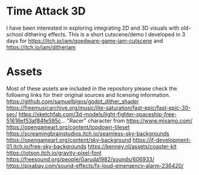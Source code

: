 # Time Attack 3D
I have been interested in exploring integrating 2D and 3D visuals with old-school dithering effects.
This is a short cutscene/demo I developed in 3 days for https://itch.io/jam/goedware-game-jam-cutscene and https://itch.io/jam/ditherjam

# Assets
Most of these assets are included in the repository please check the following links for their original sources and licensing information.
https://github.com/samuelbigos/godot_dither_shader
https://freemusicarchive.org/music/lite-saturation/fast-epic/fast-epic-30-sec/
https://sketchfab.com/3d-models/light-fighter-spaceship-free-51616ef53af84fe595c...
"Racer" character from https://www.mixamo.com/
https://opengameart.org/content/topdown-tileset
https://screamingbrainstudios.itch.io/seamless-sky-backgrounds
https://opengameart.org/content/sky-background
https://jf-development-01.itch.io/free-sky-backgrounds
https://kenney.nl/assets/coaster-kit
https://jotson.itch.io/gravity-pixel-font
https://freesound.org/people/Garuda1982/sounds/606933/
https://pixabay.com/sound-effects/fx-loud-emergency-alarm-236420/
